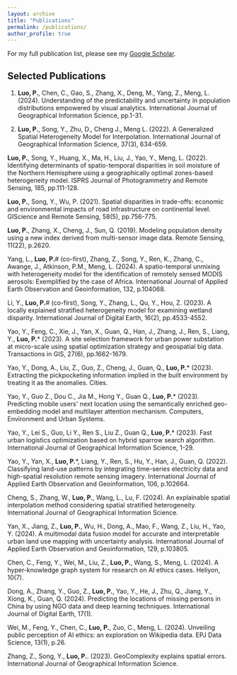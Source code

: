 ```yaml
---
layout: archive
title: "Publications"
permalink: /publications/
author_profile: true
---
```


For my full publication list, please see my [Google Scholar](https://scholar.google.com/citations?user=Okwd550AAAAJ&hl=en).

<!-- ## Human Mobility, Travel Behavior, Urban Analytics -->


## Selected Publications

1. **Luo, P.**, Chen, C., Gao, S., Zhang, X., Deng, M., Yang, Z., Meng, L. (2024). Understanding of the predictability and uncertainty in population distributions empowered by visual analytics. International Journal of Geographical Information Science, pp.1-31.

2. **Luo, P.**, Song, Y., Zhu, D., Cheng J., Meng L. (2022). A Generalized Spatial Heterogeneity Model for Interpolation. International Journal of Geographical Information Science, 37(3), 634-659.

**Luo, P.**, Song, Y., Huang, X., Ma, H., Liu, J., Yao, Y., Meng, L. (2022). Identifying determinants of spatio-temporal disparities in soil moisture of the Northern Hemisphere using a geographically optimal zones-based heterogeneity model. ISPRS Journal of Photogrammetry and Remote Sensing, 185, pp.111-128.

**Luo, P.**, Song, Y., Wu, P. (2021). Spatial disparities in trade-offs: economic and environmental impacts of road infrastructure on continental level. GIScience and Remote Sensing, 58(5), pp.756-775.

**Luo, P.**, Zhang, X., Cheng, J., Sun, Q. (2019). Modeling population density using a new index derived from multi-sensor image data. Remote Sensing, 11(22), p.2620.

Yang, L., **Luo, P.**# (co-first), Zhang, Z., Song, Y., Ren, K., Zhang, C., Awange, J., Atkinson, P.M., Meng, L. (2024). A spatio-temporal unmixing with heterogeneity model for the identification of remotely sensed MODIS aerosols: Exemplified by the case of Africa. International Journal of Applied Earth Observation and Geoinformation, 132, p.104068.

Li, Y., **Luo, P.**# (co-first), Song, Y., Zhang, L., Qu, Y., Hou, Z. (2023). A locally explained stratified heterogeneity model for examining wetland disparity. International Journal of Digital Earth, 16(2), pp.4533-4552.

Yao, Y., Feng, C., Xie, J., Yan, X., Guan, Q., Han, J., Zhang, J., Ren, S., Liang, Y., **Luo, P.*** (2023). A site selection framework for urban power substation at micro-scale using spatial optimization strategy and geospatial big data. Transactions in GIS, 27(6), pp.1662-1679.

Yao, Y., Dong, A., Liu, Z., Guo, Z., Cheng, J., Guan, Q., **Luo, P.*** (2023). Extracting the pickpocketing information implied in the built environment by treating it as the anomalies. Cities.

Yao, Y., Guo Z., Dou C., Jia M., Hong Y., Guan Q., **Luo, P.*** (2023). Predicting mobile users' next location using the semantically enriched geo-embedding model and multilayer attention mechanism. Computers, Environment and Urban Systems.

Yao, Y., Lei S., Guo, Li Y., Ren S., Liu Z., Guan Q., **Luo, P.*** (2023). Fast urban logistics optimization based on hybrid sparrow search algorithm. International Journal of Geographical Information Science, 1-29.

Yao, Y., Yan, X., **Luo, P.***, Liang, Y., Ren, S., Hu, Y., Han, J., Guan, Q. (2022). Classifying land-use patterns by integrating time-series electricity data and high-spatial resolution remote sensing imagery. International Journal of Applied Earth Observation and Geoinformation, 106, p.102664.

Cheng, S., Zhang, W., **Luo, P.**, Wang, L., Lu, F. (2024). An explainable spatial interpolation method considering spatial stratified heterogeneity. International Journal of Geographical Information Science.

Yan, X., Jiang, Z., **Luo, P.**, Wu, H., Dong, A., Mao, F., Wang, Z., Liu, H., Yao, Y. (2024). A multimodal data fusion model for accurate and interpretable urban land use mapping with uncertainty analysis. International Journal of Applied Earth Observation and Geoinformation, 129, p.103805.

Chen, C., Feng, Y., Wei, M., Liu, Z., **Luo, P.**, Wang, S., Meng, L. (2024). A hyper-knowledge graph system for research on AI ethics cases. Heliyon, 10(7).

Dong, A., Zhang, Y., Guo, Z., **Luo, P.**, Yao, Y., He, J., Zhu, Q., Jiang, Y., Xiong, K., Guan, Q. (2024). Predicting the locations of missing persons in China by using NGO data and deep learning techniques. International Journal of Digital Earth, 17(1).

Wei, M., Feng, Y., Chen, C., **Luo, P.**, Zuo, C., Meng, L. (2024). Unveiling public perception of AI ethics: an exploration on Wikipedia data. EPJ Data Science, 13(1), p.26.

Zhang, Z., Song, Y., **Luo, P.**. (2023). GeoComplexity explains spatial errors. International Journal of Geographical Information Science.



